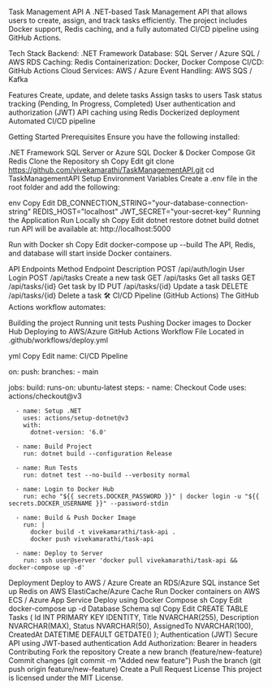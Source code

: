 Task Management API 
A .NET-based Task Management API that allows users to create, assign, and track tasks efficiently. The project includes Docker support, Redis caching, and a fully automated CI/CD pipeline using GitHub Actions.

 Tech Stack
Backend: .NET Framework
Database: SQL Server / Azure SQL / AWS RDS
Caching: Redis
Containerization: Docker, Docker Compose
CI/CD: GitHub Actions
Cloud Services: AWS / Azure
Event Handling: AWS SQS / Kafka

 Features
 Create, update, and delete tasks
 Assign tasks to users
 Task status tracking (Pending, In Progress, Completed)
 User authentication and authorization (JWT)
 API caching using Redis
 Dockerized deployment
 Automated CI/CD pipeline

 Getting Started
 Prerequisites
Ensure you have the following installed:

.NET Framework
SQL Server or Azure SQL
Docker & Docker Compose
Git
Redis
 Clone the Repository
sh
Copy
Edit
git clone https://github.com/vivekamarathi/TaskManagementAPI.git
cd TaskManagementAPI
 Setup Environment Variables
Create a .env file in the root folder and add the following:

env
Copy
Edit
DB_CONNECTION_STRING="your-database-connection-string"
REDIS_HOST="localhost"
JWT_SECRET="your-secret-key"
 Running the Application
 Run Locally
sh
Copy
Edit
dotnet restore
dotnet build
dotnet run
API will be available at: http://localhost:5000

 Run with Docker
sh
Copy
Edit
docker-compose up --build
The API, Redis, and database will start inside Docker containers.

 API Endpoints
Method	Endpoint	Description
POST	/api/auth/login	User Login
POST	/api/tasks	Create a new task
GET	/api/tasks	Get all tasks
GET	/api/tasks/{id}	Get task by ID
PUT	/api/tasks/{id}	Update a task
DELETE	/api/tasks/{id}	Delete a task
🛠 CI/CD Pipeline (GitHub Actions)
The GitHub Actions workflow automates:

Building the project
Running unit tests
Pushing Docker images to Docker Hub
Deploying to AWS/Azure
GitHub Actions Workflow File
Located in .github/workflows/deploy.yml

yml
Copy
Edit
name: CI/CD Pipeline

on:
  push:
    branches:
      - main

jobs:
  build:
    runs-on: ubuntu-latest
    steps:
      - name: Checkout Code
        uses: actions/checkout@v3

      - name: Setup .NET
        uses: actions/setup-dotnet@v3
        with:
          dotnet-version: '6.0'

      - name: Build Project
        run: dotnet build --configuration Release

      - name: Run Tests
        run: dotnet test --no-build --verbosity normal

      - name: Login to Docker Hub
        run: echo "${{ secrets.DOCKER_PASSWORD }}" | docker login -u "${{ secrets.DOCKER_USERNAME }}" --password-stdin

      - name: Build & Push Docker Image
        run: |
          docker build -t vivekamarathi/task-api .
          docker push vivekamarathi/task-api

      - name: Deploy to Server
        run: ssh user@server 'docker pull vivekamarathi/task-api && docker-compose up -d'
 Deployment
 Deploy to AWS / Azure
Create an RDS/Azure SQL instance
Set up Redis on AWS ElastiCache/Azure Cache
Run Docker containers on AWS ECS / Azure App Service
 Deploy using Docker Compose
sh
Copy
Edit
docker-compose up -d
 Database Schema
sql
Copy
Edit
CREATE TABLE Tasks (
  Id INT PRIMARY KEY IDENTITY,
  Title NVARCHAR(255),
  Description NVARCHAR(MAX),
  Status NVARCHAR(50),
  AssignedTo NVARCHAR(100),
  CreatedAt DATETIME DEFAULT GETDATE()
);
 Authentication (JWT)
Secure API using JWT-based authentication
Add Authorization: Bearer <token> in headers
 Contributing
Fork the repository
Create a new branch (feature/new-feature)
Commit changes (git commit -m "Added new feature")
Push the branch (git push origin feature/new-feature)
Create a Pull Request
 License
This project is licensed under the MIT License.

